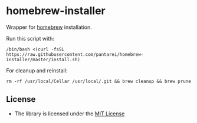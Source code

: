 homebrew-installer
==================

Wrapper for [homebrew](https://github.com/Homebrew/homebrew) installation.

Run this script with:

    /bin/bash <(curl -fsSL https://raw.githubusercontent.com/pantarei/homebrew-installer/master/install.sh)

For cleanup and reinstall:

    rm -rf /usr/local/Cellar /usr/local/.git && brew cleanup && brew prune

License
-------

-   The library is licensed under the [MIT
    License](http://opensource.org/licenses/MIT)
